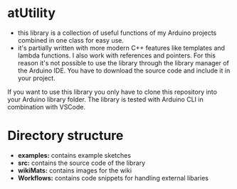 # atUtility
* this library is a collection of useful functions of my Arduino projects combined in one class for easy use.
* it's partially written with more modern C++ features like templates and lambda functions. I also work with references and pointers. For this reason it's not possible to use the library through the library manager of the Arduino IDE. You have to download the source code and include it in your project.

If you want to use this library you only have to clone this repository into your Arduino library folder. The library is tested with Arduino CLI in combination with VSCode.



# Directory structure
* **examples:** contains example sketches
* **src:** contains the source code of the library
* **wikiMats:** contains images for the wiki
* **Workflows:** contains code snippets for handling external libaries 

